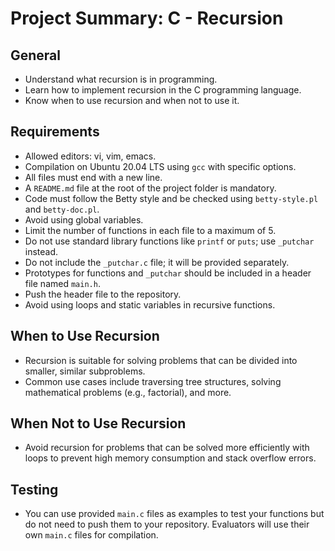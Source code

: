 # Project Summary: C - Recursion

## General
- Understand what recursion is in programming.
- Learn how to implement recursion in the C programming language.
- Know when to use recursion and when not to use it.

## Requirements
- Allowed editors: vi, vim, emacs.
- Compilation on Ubuntu 20.04 LTS using `gcc` with specific options.
- All files must end with a new line.
- A `README.md` file at the root of the project folder is mandatory.
- Code must follow the Betty style and be checked using `betty-style.pl` and `betty-doc.pl`.
- Avoid using global variables.
- Limit the number of functions in each file to a maximum of 5.
- Do not use standard library functions like `printf` or `puts`; use `_putchar` instead.
- Do not include the `_putchar.c` file; it will be provided separately.
- Prototypes for functions and `_putchar` should be included in a header file named `main.h`.
- Push the header file to the repository.
- Avoid using loops and static variables in recursive functions.

## When to Use Recursion
- Recursion is suitable for solving problems that can be divided into smaller, similar subproblems.
- Common use cases include traversing tree structures, solving mathematical problems (e.g., factorial), and more.

## When Not to Use Recursion
- Avoid recursion for problems that can be solved more efficiently with loops to prevent high memory consumption and stack overflow errors.

## Testing
- You can use provided `main.c` files as examples to test your functions but do not need to push them to your repository. Evaluators will use their own `main.c` files for compilation.

